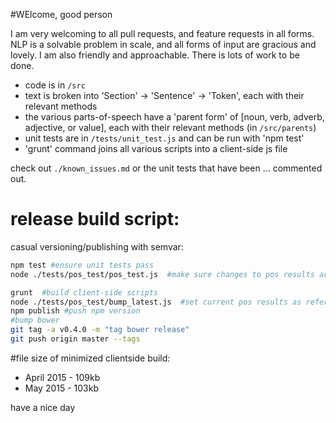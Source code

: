 #WElcome, good person

I am very welcoming to all pull requests, and feature requests in all forms.
NLP is a solvable problem in scale, and all forms of input are gracious and lovely. I am also friendly and approachable. There is lots of work to be done.

* code is in ```/src```
* text is broken into 'Section' -> 'Sentence' -> 'Token', each with their relevant methods
* the various parts-of-speech have a 'parent form' of [noun, verb, adverb, adjective, or value], each with their relevant methods (in ```/src/parents```)
* unit tests are in ```/tests/unit_test.js``` and can be run with 'npm test'
* 'grunt' command joins all various scripts into a client-side js file

check out ```./known_issues.md``` or the unit tests that have been ... commented out.

# release build script:
casual versioning/publishing with semvar:

```bash
npm test #ensure unit tests pass
node ./tests/pos_test/pos_test.js  #make sure changes to pos results are sane

grunt  #build client-side scripts
node ./tests/pos_test/bump_latest.js  #set current pos results as reference data
npm publish #push npm version
#bump bower
git tag -a v0.4.0 -m "tag bower release"
git push origin master --tags
```

#file size
of minimized clientside build:
* April 2015 - 109kb
* May 2015 - 103kb

have a nice day

